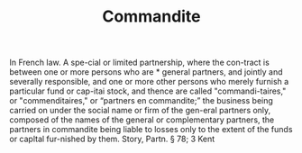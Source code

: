 ---
title: Commandite
letter: C
permalink: "/definitions/bld-commandite.html"
body: In French law. A spe-cial or limited partnership, where the con-tract is between
  one or more persons who are * general partners, and jointly and severally responsible,
  and one or more other persons who merely furnish a particular fund or cap-itai stock,
  and thence are called "commandi-taires," or "commenditaires," or “partners en commandite;”
  the business being carried on under the social name or firm of the gen-eral partners
  only, composed of the names of the general or complementary partners, the partners
  in commandite being liable to losses only to the extent of the funds or capltal
  fur-nished by them. Story, Partn. § 78; 3 Kent
published_at: '2018-07-07'
source: Black's Law Dictionary 2nd Ed (1910)
layout: post
---